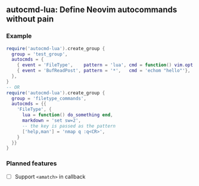 ## autocmd-lua: Define Neovim autocommands without pain

### Example

```lua
require('autocmd-lua').create_group {
  group = 'test_group',
  autocmds = {
    { event = 'FileType',    pattern = 'lua', cmd = function() vim.opt.sw = 2 end },
    { event = 'BufReadPost', pattern = '*',   cmd = 'echom "hello"'},
  },
}
-- OR
require('autocmd-lua').create_group {
  group = 'filetype_commands',
  autocmds = {{
    'FileType', {
      lua = function() do_something end,
      markdown = 'set sw=2',
      -- the key is passed as the pattern
      ['help,man'] = 'nmap q :q<CR>',
    }
  }}
}
```

### Planned features

- [ ] Support `<amatch>` in callback
